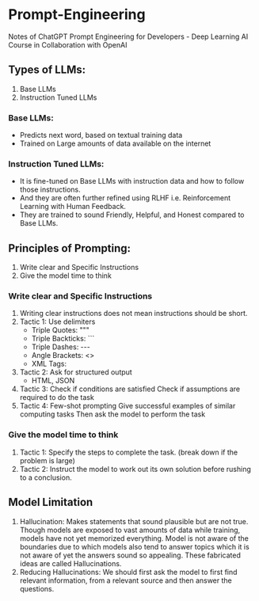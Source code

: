 # Prompt-Engineering
Notes of ChatGPT Prompt Engineering for Developers - Deep Learning AI Course in Collaboration with OpenAI

## Types of LLMs:
1. Base LLMs
2. Instruction Tuned LLMs

### Base LLMs:
- Predicts next word, based on textual training data
- Trained on Large amounts of data available on the internet

### Instruction Tuned LLMs:
- It is fine-tuned on Base LLMs with instruction data and how to follow those instructions.
- And they are often further refined using RLHF i.e. Reinforcement Learning with Human Feedback.
- They are trained to sound Friendly, Helpful, and Honest compared to Base LLMs.

## Principles of Prompting:
1. Write clear and Specific Instructions
2. Give the model time to think

### Write clear and Specific Instructions
1. Writing clear instructions does not mean instructions should be short.
2. Tactic 1: Use delimiters
   - Triple Quotes: """
   - Triple Backticks: ```
   - Triple Dashes: ---
   - Angle Brackets: <>
   - XML Tags: <tag></tag>
3. Tactic 2: Ask for structured output
   - HTML, JSON
4. Tactic 3: Check if conditions are satisfied
   Check if assumptions are required to do the task
5. Tactic 4: Few-shot prompting
   Give successful examples of similar computing tasks
   Then ask the model to perform the task

### Give the model time to think
1. Tactic 1: Specify the steps to complete the task. (break down if the problem is large)
2. Tactic 2: Instruct the model to work out its own solution before rushing to a conclusion.

## Model Limitation
1. Hallucination: Makes statements that sound plausible but are not true.
   Though models are exposed to vast amounts of data while training, models have not yet memorized everything. Model is not aware of the boundaries due to which models also tend to answer topics which it is not aware of yet the answers sound so appealing. These fabricated ideas are called Hallucinations.
2. Reducing Hallucinations: We should first ask the model to first find relevant information, from a relevant source and then answer the questions.





